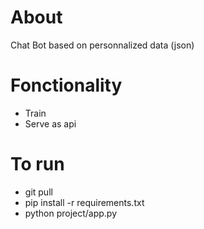 # About
Chat Bot based on personnalized data (json)

# Fonctionality
* Train
* Serve as api 

# To run 
- git pull
- pip install -r requirements.txt
- python project/app.py

